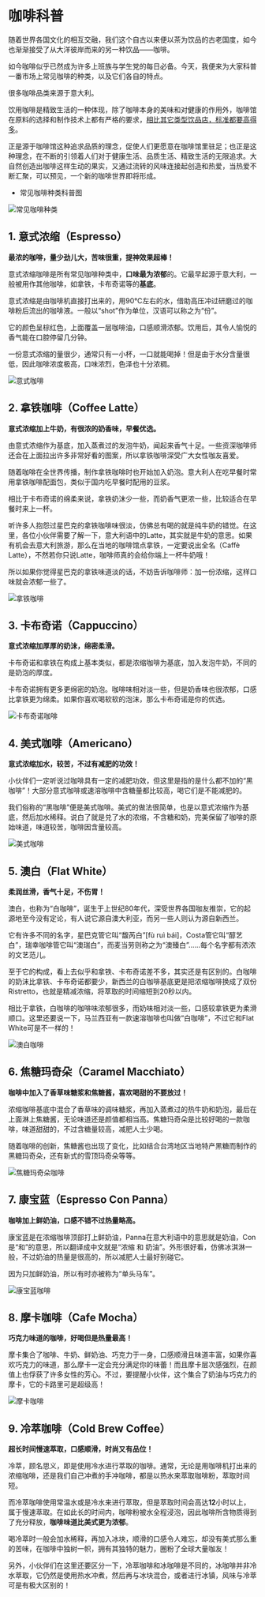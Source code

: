 # 咖啡科普

随着世界各国文化的相互交融，我们这个自古以来便以茶为饮品的古老国度，如今也渐渐接受了从大洋彼岸而来的另一种饮品——咖啡。

如今咖啡似乎已然成为许多上班族与学生党的每日必备。今天，我便来为大家科普一番市场上常见咖啡的种类，以及它们各自的特点。

很多咖啡品类来源于意大利。

饮用咖啡是精致生活的一种体现，除了咖啡本身的美味和对健康的作用外，咖啡馆在原料的选择和制作技术上都有严格的要求，<u>相比其它类型饮品店，标准都要高得多</u>。

正是源于咖啡馆这种追求品质的理念，促使人们更愿意在咖啡馆里驻足；也正是这种理念，在不断的引领着人们对于健康生活、品质生活、精致生活的无限追求。大自然创造出咖啡这样生动的果实，又通过流转的风味连接起创造和热爱，当热爱不断汇聚，可以预见，一个新的咖啡世界即将形成。

- 常见咖啡种类科普图

![常见咖啡种类](C:\Users\Administrator\Nutstore\1\zotero\Notes\Coffee\常见咖啡种类.png)



## 1. 意式浓缩（Espresso）

**最浓的咖啡，量少劲儿大，苦味很重，提神效果超棒！**

意式浓缩咖啡是所有常见咖啡种类中，**口味最为浓郁**的。它最早起源于意大利，一般被用作其他咖啡，如拿铁，卡布奇诺等的**基底**。

意式浓缩是由咖啡机直接打出来的，用90℃左右的水，借助高压冲过研磨过的咖啡粉后流出的咖啡液。一般以“shot”作为单位，汉语可以称之为“份”。

它的颜色呈棕红色，上面覆盖一层咖啡油，口感顺滑浓郁。饮用后，其令人愉悦的香气能在口腔停留几分钟。

一份意式浓缩的量很少，通常只有一小杯，一口就能喝掉！但是由于水分含量很低，因此咖啡浓度极高，口味浓烈，色泽也十分浓稠。

![意式咖啡](C:\Users\Administrator\Nutstore\1\zotero\Notes\Coffee\意式咖啡.png)

## 2. 拿铁咖啡（Coffee Latte）

**意式浓缩加上牛奶，有很浓的奶香味，早餐优选。**

由意式浓缩作为基底，加入蒸煮过的发泡牛奶，闻起来香气十足。一些资深咖啡师还会在上面拉出许多非常好看的图案，所以拿铁咖啡深受广大女性咖友喜爱。

随着咖啡在全世界传播，制作拿铁咖啡时也开始加入奶泡。意大利人在吃早餐时常用拿铁咖啡配面包，类似于国内吃早餐时配用的豆浆。

相比于卡布奇诺的绵柔来说，拿铁奶沫少一些，而奶香气更浓一些，比较适合在早餐时来上一杯。

听许多人抱怨过星巴克的拿铁咖啡味很淡，仿佛总有喝的就是纯牛奶的错觉。在这里，各位小伙伴需要了解一下，意大利语中的Latte，其实就是牛奶的意思。如果有机会去意大利旅游，那么在当地的咖啡馆点拿铁，一定要说出全名（Caffè Latte），不然若你只说Latte，咖啡师真的会给你端上一杯牛奶哦！

所以如果你觉得星巴克的拿铁味道淡的话，不妨告诉咖啡师：加一份浓缩，这样口味就会浓郁一些了。

![拿铁咖啡](C:\Users\Administrator\Nutstore\1\zotero\Notes\Coffee\拿铁咖啡.png)

## 3. 卡布奇诺（Cappuccino）

**意式浓缩加厚厚的奶沫，绵密柔滑。**

卡布奇诺和拿铁在构成上基本类似，都是浓缩咖啡为基底，加入发泡牛奶，不同的是奶泡的厚度。

卡布奇诺拥有更多更绵密的奶泡。咖啡味相对淡一些，但是奶香味也很浓郁，口感比拿铁更为绵柔。如果你喜欢喝软软的泡沫，那么卡布奇诺是你的优选。

![卡布奇诺咖啡](C:\Users\Administrator\Nutstore\1\zotero\Notes\Coffee\卡布奇诺咖啡.png)

## 4. 美式咖啡（Americano）

**意式浓缩加水，较苦，不过有减肥的功效！**

小伙伴们一定听说过咖啡具有一定的减肥功效，但这里是指的是什么都不加的“黑咖啡”！大部分意式咖啡或速溶咖啡中含糖量都比较高，喝它们是不能减肥的。

我们俗称的“黑咖啡”便是美式咖啡。美式的做法很简单，也是以意式浓缩作为基底，然后加水稀释。说白了就是兑了水的浓缩，不含糖和奶，完美保留了咖啡的原始味道，味道较苦，咖啡因含量较高。

![美式咖啡](C:\Users\Administrator\Nutstore\1\zotero\Notes\Coffee\美式咖啡.png)

## 5. 澳白（Flat White）

**柔润丝滑，香气十足，不伤胃！**

澳白，也称为“白咖啡”，诞生于上世纪80年代，深受世界各国咖友推崇，它的起源地至今没有定论，有人说它源自澳大利亚，而另一些人则认为源自新西兰。

它有许多不同的名字，星巴克管它叫“馥芮白”[fù ruì bái]，Costa管它叫“醇艺白”，瑞幸咖啡管它叫“澳瑞白”，而麦当劳则称之为“澳臻白”……每个名字都有浓浓的文艺范儿。

至于它的构成，看上去似乎和拿铁、卡布奇诺差不多，其实还是有区别的。白咖啡的奶沫比拿铁、卡布奇诺都要少，新西兰的白咖啡基底更是把浓缩咖啡换成了双份Ristretto，也就是精减浓缩，将萃取的时间缩短到20秒以内。

相比于拿铁，白咖啡的咖啡味浓郁很多，而奶味相对淡一些，口感较拿铁更为柔滑顺口。这里还要说一下，马兰西亚有一款速溶咖啡也叫做“白咖啡”，不过它和Flat White可是不一样的！

![澳白咖啡](C:\Users\Administrator\Nutstore\1\zotero\Notes\Coffee\澳白咖啡.png)

## 6. 焦糖玛奇朵（Caramel Macchiato）

**咖啡中加入了香草味糖浆和焦糖酱，喜欢喝甜的不要放过！**

浓缩咖啡基底中混合了香草味的调味糖浆，再加入蒸煮过的热牛奶和奶泡，最后在上面淋上焦糖酱，无论味道还是颜值都相当高。焦糖玛奇朵是比较好喝的一款咖啡，味道甜甜的，不过含糖量较高，减肥人士少喝。

随着咖啡的创新，焦糖酱也出现了变化，比如结合台湾地区当地特产黑糖而制作的黑糖玛奇朵，还有新式的雪顶玛奇朵等等。

![焦糖玛奇朵咖啡](C:\Users\Administrator\Nutstore\1\zotero\Notes\Coffee\焦糖玛奇朵咖啡.png)

## 7. 康宝蓝（Espresso Con Panna）

**咖啡加上鲜奶油，口感不错不过热量略高。**

康宝蓝是在浓缩咖啡顶部打上鲜奶油，Panna在意大利语中的意思就是奶油，Con是“和”的意思，所以翻译成中文就是“浓缩 和 奶油”。外形很好看，仿佛冰淇淋一般，不过奶油的热量是很高的，所以减肥人士最好别碰它。

因为只加鲜奶油，所以有时亦被称为“单头马车”。

![康宝蓝咖啡](C:\Users\Administrator\Nutstore\1\zotero\Notes\Coffee\康宝蓝咖啡.png)

## 8. 摩卡咖啡（Cafe Mocha）

**巧克力味道的咖啡，好喝但是热量最高！**

摩卡集合了咖啡、牛奶、鲜奶油、巧克力于一身，口感顺滑且味道丰富，如果你喜欢巧克力的味道，那么摩卡一定会充分满足你的味蕾！而且摩卡层次感强烈，在颜值上也俘获了许多女性的芳心。不过，要提醒小伙伴，这个集合了奶油与巧克力的摩卡，它的卡路里可是超级高！

![摩卡咖啡](C:\Users\Administrator\Nutstore\1\zotero\Notes\Coffee\摩卡咖啡.png)

## 9. **冷萃咖啡（Cold Brew Coffee）**

**超长时间慢速萃取，口感顺滑，时尚又有品位！**

冷萃，顾名思义，即是使用冷水进行萃取的咖啡。通常，无论是用咖啡机打出来的浓缩咖啡，还是我们自己冲煮的手冲咖啡，都是以热水来萃取咖啡粉，萃取时间短。

而冷萃咖啡使用常温水或是冷水来进行萃取，但是萃取时间会高达**12**小时以上，属于慢速萃取。在如此长的时间内，咖啡粉被水全程浸泡，因此咖啡所含物质得到了充分释放，**咖啡味道比美式更为浓郁**。

喝冷萃时一般会加水稀释，再加入冰块，顺滑的口感令人难忘，却没有美式那么重的苦味，在咖啡中独树一帜，拥有其独特的魅力，圈粉了全球大量咖友！

另外，小伙伴们在这里还要区分一下，冷萃咖啡和冰咖啡是不同的，冰咖啡并非冷水萃取，它仍然是使用热水冲煮，然后再与冰块混合，或者进行冰镇，风味与冷萃可是有极大区别的！